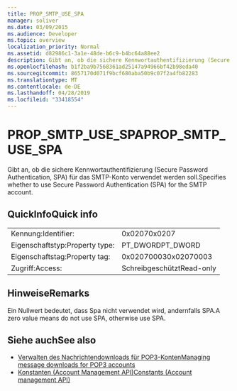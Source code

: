 ```yaml
---
title: PROP_SMTP_USE_SPA
manager: soliver
ms.date: 03/09/2015
ms.audience: Developer
ms.topic: overview
localization_priority: Normal
ms.assetid: d82986c1-3a1e-48de-b6c9-b4bc64a88ee2
description: Gibt an, ob die sichere Kennwortauthentifizierung (Secure Password Authentication, SPA) für das SMTP-Konto verwendet werden soll.
ms.openlocfilehash: b1f2ba9b7568361ad25147a94966bf42b98eda40
ms.sourcegitcommit: 8657170d071f9bcf680aba50b9c07f2a4fb82283
ms.translationtype: MT
ms.contentlocale: de-DE
ms.lasthandoff: 04/28/2019
ms.locfileid: "33418554"
---
```

# <a name="prop_smtp_use_spa"></a><span data-ttu-id="2f1d0-103">PROP_SMTP_USE_SPA</span><span class="sxs-lookup"><span data-stu-id="2f1d0-103">PROP_SMTP_USE_SPA</span></span>

<span data-ttu-id="2f1d0-104">Gibt an, ob die sichere Kennwortauthentifizierung (Secure Password Authentication, SPA) für das SMTP-Konto verwendet werden soll.</span><span class="sxs-lookup"><span data-stu-id="2f1d0-104">Specifies whether to use Secure Password Authentication (SPA) for the SMTP account.</span></span>
  
## <a name="quick-info"></a><span data-ttu-id="2f1d0-105">QuickInfo</span><span class="sxs-lookup"><span data-stu-id="2f1d0-105">Quick info</span></span>

|||
|:-----|:-----|
|<span data-ttu-id="2f1d0-106">Kennung:</span><span class="sxs-lookup"><span data-stu-id="2f1d0-106">Identifier:</span></span>  <br/> |<span data-ttu-id="2f1d0-107">0x0207</span><span class="sxs-lookup"><span data-stu-id="2f1d0-107">0x0207</span></span>  <br/> |
|<span data-ttu-id="2f1d0-108">Eigenschaftstyp:</span><span class="sxs-lookup"><span data-stu-id="2f1d0-108">Property type:</span></span>  <br/> |<span data-ttu-id="2f1d0-109">PT_DWORD</span><span class="sxs-lookup"><span data-stu-id="2f1d0-109">PT_DWORD</span></span>  <br/> |
|<span data-ttu-id="2f1d0-110">Eigenschaftstag:</span><span class="sxs-lookup"><span data-stu-id="2f1d0-110">Property tag:</span></span>  <br/> |<span data-ttu-id="2f1d0-111">0x02070003</span><span class="sxs-lookup"><span data-stu-id="2f1d0-111">0x02070003</span></span>  <br/> |
|<span data-ttu-id="2f1d0-112">Zugriff:</span><span class="sxs-lookup"><span data-stu-id="2f1d0-112">Access:</span></span>  <br/> |<span data-ttu-id="2f1d0-113">Schreibgeschützt</span><span class="sxs-lookup"><span data-stu-id="2f1d0-113">Read-only</span></span>  <br/> |
   
## <a name="remarks"></a><span data-ttu-id="2f1d0-114">Hinweise</span><span class="sxs-lookup"><span data-stu-id="2f1d0-114">Remarks</span></span>

<span data-ttu-id="2f1d0-115">Ein Nullwert bedeutet, dass Spa nicht verwendet wird, andernfalls SPA.</span><span class="sxs-lookup"><span data-stu-id="2f1d0-115">A zero value means do not use SPA, otherwise use SPA.</span></span>
  
## <a name="see-also"></a><span data-ttu-id="2f1d0-116">Siehe auch</span><span class="sxs-lookup"><span data-stu-id="2f1d0-116">See also</span></span>

- [<span data-ttu-id="2f1d0-117">Verwalten des Nachrichtendownloads für POP3-Konten</span><span class="sxs-lookup"><span data-stu-id="2f1d0-117">Managing message downloads for POP3 accounts</span></span>](managing-message-downloads-for-pop3-accounts.md)
- [<span data-ttu-id="2f1d0-118">Konstanten (Account Management API)</span><span class="sxs-lookup"><span data-stu-id="2f1d0-118">Constants (Account management API)</span></span>](constants-account-management-api.md)

